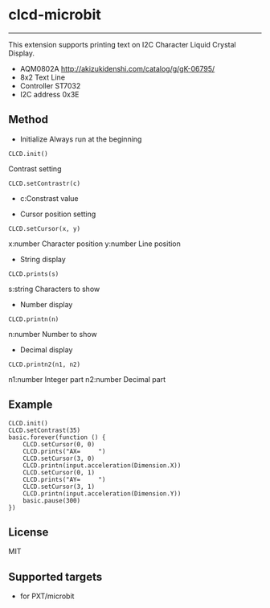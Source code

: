 # clcd-microbit
---
This extension supports printing text on I2C Character Liquid Crystal Display. 
* AQM0802A  http://akizukidenshi.com/catalog/g/gK-06795/
* 8x2 Text Line 
* Controller ST7032 
* I2C address 0x3E

## Method
* Initialize
Always run at the beginning
```
CLCD.init()
```
Contrast setting
```
CLCD.setContrastr(c)
```
- c:Constrast value
* Cursor position setting
```
CLCD.setCursor(x, y)
```
 x:number Character position
 y:number Line position
* String display
```
CLCD.prints(s)
```
   s:string Characters to show
* Number display
```
CLCD.printn(n)
```
 n:number Number to show
* Decimal display
```
CLCD.printn2(n1, n2)
```
 n1:number Integer part
 n2:number Decimal part

## Example
```
CLCD.init()
CLCD.setContrast(35)
basic.forever(function () {
    CLCD.setCursor(0, 0)
    CLCD.prints("AX=     ")
    CLCD.setCursor(3, 0)
    CLCD.printn(input.acceleration(Dimension.X))
    CLCD.setCursor(0, 1)
    CLCD.prints("AY=     ")
    CLCD.setCursor(3, 1)
    CLCD.printn(input.acceleration(Dimension.Y))
    basic.pause(300)
})
```

## License
MIT

## Supported targets

* for PXT/microbit
